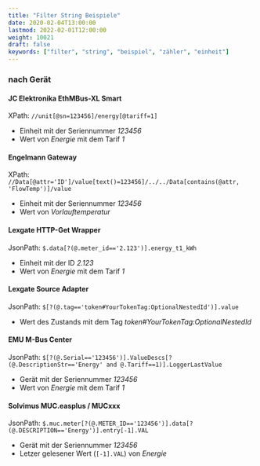 ```yaml
---
title: "Filter String Beispiele"
date: 2020-02-04T13:00:00
lastmod: 2022-02-01T12:00:00
weight: 10021
draft: false
keywords: ["filter", "string", "beispiel", "zähler", "einheit"]
---
```


### nach Gerät

#### JC Elektronika EthMBus-XL Smart

XPath: `//unit[@sn=123456]/energy[@tariff=1]`

* Einheit mit der Seriennummer *123456*
* Wert von *Energie* mit dem Tarif *1*

#### Engelmann Gateway

XPath: `//Data[@attr='ID']/value[text()=123456]/../../Data[contains(@attr, 'FlowTemp')]/value`

* Einheit mit der Seriennummer *123456*
* Wert von *Vorlauftemperatur*

#### Lexgate HTTP-Get Wrapper

JsonPath: `$.data[?(@.meter_id=='2.123')].energy_t1_kWh`
* Einheit mit der ID *2.123*
* Wert von *Energie* mit dem Tarif *1*

#### Lexgate Source Adapter

JsonPath: `$[?(@.tag=='token#YourTokenTag:OptionalNestedId')].value`
* Wert des Zustands mit dem Tag *token#YourTokenTag:OptionalNestedId*

#### EMU M-Bus Center

JsonPath: `$[?(@.Serial=='123456')].ValueDescs[?(@.DescriptionStr=='Energy' and @.Tariff==1)].LoggerLastValue`

* Gerät mit der Seriennummer *123456*
* Wert von *Energie* mit dem Tarif *1*

#### Solvimus MUC.easplus / MUCxxx

JsonPath: `$.muc.meter[?(@.METER_ID=='123456')].data[?(@.DESCRIPTION=='Energy')].entry[-1].VAL`
* Gerät mit der Seriennummer *123456*
* Letzer gelesener Wert (`[-1].VAL`) von *Energie*

